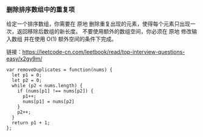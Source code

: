 ### 删除排序数组中的重复项
给定一个排序数组，你需要在 原地 删除重复出现的元素，使得每个元素只出现一次，返回移除后数组的新长度。
不要使用额外的数组空间，你必须在 原地 修改输入数组 并在使用 O(1) 额外空间的条件下完成。

链接：https://leetcode-cn.com/leetbook/read/top-interview-questions-easy/x2gy9m/

```
var removeDuplicates = function(nums) {
  let p1 = 0;
  let p2 = 0;
  while (p2 < nums.length) {
    if (nums[p1] !== nums[p2]) {
      p1++;
      nums[p1] = nums[p2]
    }
    p2++;
  }
  return p1 + 1;
};
```